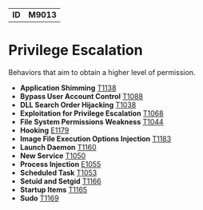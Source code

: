 |||
|--|-----|
|**ID**|**M9013**|

# Privilege Escalation #
Behaviors that aim to obtain a higher level of permission.

* **Application Shimming** [T1138](https://github.com/MBCProject/mbc-markdown/blob/master/privilege-escalation/app-shimming.md)
* **Bypass User Account Control** [T1088](https://github.com/MBCProject/mbc-markdown/blob/master/defense-evasion/bypass-user-acct-cntl.md)
* **DLL Search Order Hijacking** [T1038](https://github.com/MBCProject/mbc-markdown/blob/master/privilege-escalation/dll-search-order-hijack.md)
* **Exploitation for Privilege Escalation** [T1068](https://github.com/MBCProject/mbc-markdown/blob/master/privilege-escalation/exploit-priv-escalate.md)
* **File System Permissions Weakness** [T1044](https://github.com/MBCProject/mbc-markdown/blob/master/privilege-escalation/file-system-perm-weakness.md)
* **Hooking** [E1179](https://github.com/MBCProject/mbc-markdown/blob/master/credential-access/hooking.md)
* **Image File Execution Options Injection** [T1183](https://github.com/MBCProject/mbc-markdown/blob/master/defense-evasion/image-file-exe-opt-inj.md)
* **Launch Daemon** [T1160](https://github.com/MBCProject/mbc-markdown/blob/master/privilege-escalation/launch-daemon.md)
* **New Service** [T1050](https://github.com/MBCProject/mbc-markdown/blob/master/persistence/new-service.md)
* **Process Injection** [E1055](https://github.com/MBCProject/mbc-markdown/blob/master/defense-evasion/process-inject.md)
* **Scheduled Task** [T1053](https://github.com/MBCProject/mbc-markdown/blob/master/execution/scheduled-task.md)
* **Setuid and Setgid** [T1166](https://github.com/MBCProject/mbc-markdown/blob/master/privilege-escalation/setuid-setgid.md)
* **Startup Items** [T1165](https://github.com/MBCProject/mbc-markdown/blob/master/persistence/startup-items.md)
* **Sudo** [T1169](https://github.com/MBCProject/mbc-markdown/blob/master/privilege-escalation/sudo.md)